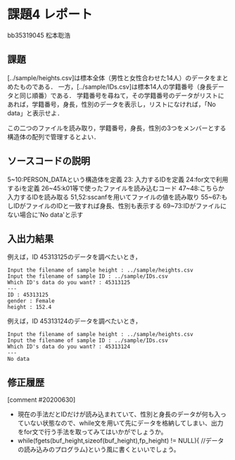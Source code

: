 # 課題4 レポート

bb35319045 松本聡浩

## 課題

[../sample/heights.csv]は標本全体（男性と女性合わせた14人）のデータをまとめたものである．
一方，[../sample/IDs.csv]は標本14人の学籍番号（身長データと同じ順番）である．
学籍番号を尋ねて，その学籍番号のデータがリストにあれば，学籍番号，身長，性別のデータを表示し，リストになければ，「No data」と表示せよ．

この二つのファイルを読み取り，学籍番号，身長，性別の3つをメンバーとする構造体の配列で管理するとよい．

## ソースコードの説明
5~10:PERSON_DATAという構造体を定義
23: 入力するIDを定義
24:for文で利用するiを定義
26~45:k01等で使ったファイルを読み込むコード
47~48:こちらか入力するIDを読み取る
51,52:sscanfを用いてファイルの値を読み取り
55~67:もしIDがファイルのIDと一致すれば身長、性別も表示する
69~73:IDがファイルにない場合に'No data'と示す





## 入出力結果

例えば，ID 45313125のデータを調べたいとき，

```
Input the filename of sample height : ../sample/heights.csv
Input the filename of sample ID : ../sample/IDs.csv
Which ID's data do you want? : 45313125
---
ID : 45313125
gender : Female
height : 152.4
```

例えば，ID 45313124のデータを調べたいとき，

```
Input the filename of sample height : ../sample/heights.csv
Input the filename of sample ID : ../sample/IDs.csv
Which ID's data do you want? : 45313124
---
No data
```

## 修正履歴
[comment #20200630]
- 現在の手法だとIDだけが読み込まれていて、性別と身長のデータが何も入っていない状態なので、while文を用いて先にデータを格納してしまい、出力をfor文で行う手法を取ってみてはいかがでしょうか。
- while(fgets(buf_height,sizeof(buf_height),fp_height) != NULL){
  //データの読み込みのプログラム}という風に書くといいでしょう。